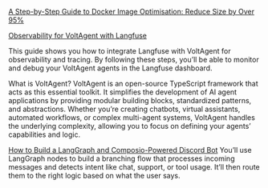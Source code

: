 [A Step-by-Step Guide to Docker Image Optimisation: Reduce Size by Over 95%](https://blog.prateekjain.dev/a-step-by-step-guide-to-docker-image-optimisation-reduce-size-by-over-95-d90bcab3819d)

[Observability for VoltAgent with Langfuse](https://langfuse.com/docs/integrations/voltagent)

This guide shows you how to integrate Langfuse with VoltAgent for observability and tracing. By following these steps, you’ll be able to monitor and debug your VoltAgent agents in the Langfuse dashboard.

What is VoltAgent? VoltAgent is an open-source TypeScript framework that acts as this essential toolkit. It simplifies the development of AI agent applications by providing modular building blocks, standardized patterns, and abstractions. Whether you’re creating chatbots, virtual assistants, automated workflows, or complex multi-agent systems, VoltAgent handles the underlying complexity, allowing you to focus on defining your agents’ capabilities and logic.

[How to Build a LangGraph and Composio-Powered Discord Bot](https://www.freecodecamp.org/news/build-a-langgraph-composio-powered-discord-bot/)
You’ll use LangGraph nodes to build a branching flow that processes incoming messages and detects intent like chat, support, or tool usage. It’ll then route them to the right logic based on what the user says.
